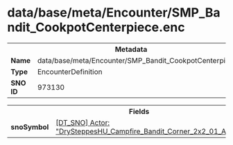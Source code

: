 <h1>data/base/meta/Encounter/SMP_Bandit_CookpotCenterpiece.enc</h1><table><tr><th colspan="100%">Metadata</th></tr><tr><td><b>Name</b></td><td>data/base/meta/Encounter/SMP_Bandit_CookpotCenterpiece.enc</td></tr><tr><td><b>Type</b></td><td>EncounterDefinition</td></tr><tr><td><b>SNO ID</b></td><td>973130</td></tr></table>

<table><tr><th colspan="100%">Fields</th></tr><tr><td><b>snoSymbol</b></td><td><a href="..\Actor\DrySteppesHU_Campfire_Bandit_Corner_2x2_01_Arrangement.acr">[DT_SNO] Actor: "DrySteppesHU_Campfire_Bandit_Corner_2x2_01_Arrangement"</a></td></tr></table>


